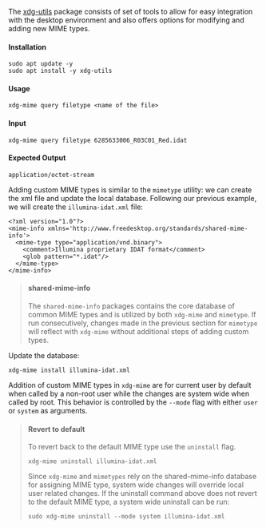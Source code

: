 The [xdg-utils](https://www.freedesktop.org/wiki/Software/xdg-utils/) package consists of set of tools to allow for easy integration with the desktop environment and also offers options for modifying and adding new MIME types.

#### Installation
```
sudo apt update -y
sudo apt install -y xdg-utils
```
    
#### Usage
```
xdg-mime query filetype <name of the file>
```

#### Input
```
xdg-mime query filetype 6285633006_R03C01_Red.idat
```

#### Expected Output
```
application/octet-stream
```

Adding custom MIME types is similar to the `mimetype` utility: we can create the xml file and update the local database. Following our previous example, we will create the `illumina-idat.xml` file:

```
<?xml version="1.0"?>
<mime-info xmlns='http://www.freedesktop.org/standards/shared-mime-info'>
  <mime-type type="application/vnd.binary">
    <comment>Illumina proprietary IDAT format</comment>
    <glob pattern="*.idat"/>
  </mime-type>
</mime-info>
```

> #### shared-mime-info
> The `shared-mime-info` packages contains the core database of common MIME types and is utilized by both `xdg-mime` and `mimetype`. If run consecutively, changes made in the previous section for `mimetype` will reflect with `xdg-mime` without additional steps of adding custom types.

Update the database:
```
xdg-mime install illumina-idat.xml
```

Addition of custom MIME types in `xdg-mime` are for current user by default when called by a non-root user while the changes are system wide when called by root. This behavior is controlled by the `--mode` flag with either `user` or `system` as arguments.

> #### Revert to default
> To revert back to the default MIME type use the `uninstall` flag.
> ```
> xdg-mime uninstall illumina-idat.xml
> ```
> Since `xdg-mime` and `mimetypes` rely on the shared-mime-info database for assigning MIME type, system wide changes will override local user related changes. If the uninstall command above does not revert to the default MIME type, a system wide uninstall can be run:
> ```
> sudo xdg-mime uninstall --mode system illumina-idat.xml
> ```
